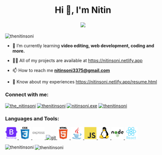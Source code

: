 <h1 align="center">Hi 👋, I'm Nitin</h1>
<h3 align="center"> <img src="https://readme-typing-svg.herokuapp.com?font=sedan&weight=900&size=24&pause=1000&color=000000&background=39D0D3&center=true&vCenter=true&random=false&width=435&lines=A+newbie+in+tech" /> </h3>

<p align="left"> <img src="https://komarev.com/ghpvc/?username=thenitinsoni&label=Profile%20views&color=0e75b6&style=flat" alt="thenitinsoni" /> </p>

- 🌱 I’m currently learning **video editing, web development, coding and more.**

- 👨‍💻 All of my projects are available at https://nitinsoni.netlify.app

- 📫 How to reach me **nitinsoni3375@gmail.com**

- 📄 Know about my experiences https://nitinsoni.netlify.app/resume.html

<h3 align="left">Connect with me:</h3>
<p align="left">
<a href="https://twitter.com/the_nitinsoni" target="blank"><img align="center" src="https://raw.githubusercontent.com/rahuldkjain/github-profile-readme-generator/master/src/images/icons/Social/twitter.svg" alt="the_nitinsoni" height="30" width="40" /></a>
<a href="https://linkedin.com/in/thenitinsoni" target="blank"><img align="center" src="https://raw.githubusercontent.com/rahuldkjain/github-profile-readme-generator/master/src/images/icons/Social/linked-in-alt.svg" alt="thenitinsoni" height="30" width="40" /></a>
<a href="https://instagram.com/nitinsoni.exe" target="blank"><img align="center" src="https://raw.githubusercontent.com/rahuldkjain/github-profile-readme-generator/master/src/images/icons/Social/instagram.svg" alt="nitinsoni.exe" height="30" width="40" /></a>
<a href="https://www.youtube.com/c/thenitinsoni" target="blank"><img align="center" src="https://raw.githubusercontent.com/rahuldkjain/github-profile-readme-generator/master/src/images/icons/Social/youtube.svg" alt="thenitinsoni" height="30" width="40" /></a>
</p>

<h3 align="left">Languages and Tools:</h3>
<p align="left"> <a href="https://getbootstrap.com" target="_blank" rel="noreferrer"> <img src="https://raw.githubusercontent.com/devicons/devicon/master/icons/bootstrap/bootstrap-plain-wordmark.svg" alt="bootstrap" width="40" height="40"/> </a> <a href="https://www.w3schools.com/css/" target="_blank" rel="noreferrer"> <img src="https://raw.githubusercontent.com/devicons/devicon/master/icons/css3/css3-original-wordmark.svg" alt="css3" width="40" height="40"/> </a> <a href="https://expressjs.com" target="_blank" rel="noreferrer"> <img src="https://raw.githubusercontent.com/devicons/devicon/master/icons/express/express-original-wordmark.svg" alt="express" width="40" height="40"/> </a> <a href="https://git-scm.com/" target="_blank" rel="noreferrer"> <img src="https://www.vectorlogo.zone/logos/git-scm/git-scm-icon.svg" alt="git" width="40" height="40"/> </a> <a href="https://www.w3.org/html/" target="_blank" rel="noreferrer"> <img src="https://raw.githubusercontent.com/devicons/devicon/master/icons/html5/html5-original-wordmark.svg" alt="html5" width="40" height="40"/> </a> <a href="https://www.java.com" target="_blank" rel="noreferrer"> <img src="https://raw.githubusercontent.com/devicons/devicon/master/icons/java/java-original.svg" alt="java" width="40" height="40"/> </a> <a href="https://developer.mozilla.org/en-US/docs/Web/JavaScript" target="_blank" rel="noreferrer"> <img src="https://raw.githubusercontent.com/devicons/devicon/master/icons/javascript/javascript-original.svg" alt="javascript" width="40" height="40"/> </a> <a href="https://www.linux.org/" target="_blank" rel="noreferrer"> <img src="https://raw.githubusercontent.com/devicons/devicon/master/icons/linux/linux-original.svg" alt="linux" width="40" height="40"/> </a> <a href="https://nodejs.org" target="_blank" rel="noreferrer"> <img src="https://raw.githubusercontent.com/devicons/devicon/master/icons/nodejs/nodejs-original-wordmark.svg" alt="nodejs" width="40" height="40"/> </a> <a href="https://reactjs.org/" target="_blank" rel="noreferrer"> <img src="https://raw.githubusercontent.com/devicons/devicon/master/icons/react/react-original-wordmark.svg" alt="react" width="40" height="40"/> </a> </p>

<p><img align="left" src="https://github-readme-stats.vercel.app/api/top-langs?username=thenitinsoni&show_icons=true&locale=en&layout=compact" alt="thenitinsoni" /></p>

<p>&nbsp;<img align="center" src="https://github-readme-stats.vercel.app/api?username=thenitinsoni&show_icons=true&locale=en" alt="thenitinsoni" /></p>
